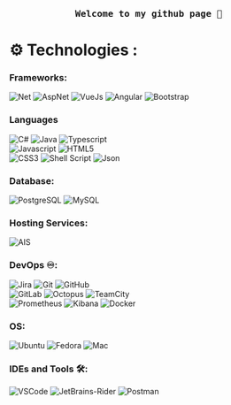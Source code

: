 <h3 align="center"><pre>Welcome to my github page 🖖</pre></h3>

# :gear: Technologies :

### Frameworks:
![Net](https://img.shields.io/badge/Net-ac99ea?style=for-the-badge&logo=dotnet&logoColor=white)
![AspNet](https://img.shields.io/badge/AspNet-ac30ea?style=for-the-badge&logo=dotnet&logoColor=white)
![VueJs](https://img.shields.io/badge/-Vue.js-3ca877?style=for-the-badge&logo=vue.js&logoColor=white)
![Angular](https://img.shields.io/badge/Angular-C21F1A?style=for-the-badge&logo=angular&logoColor=white)
![Bootstrap](https://img.shields.io/badge/-Bootstrap-563D7C?style=for-the-badge&logo=bootstrap&logoColor=white)

### Languages
![C#](https://img.shields.io/badge/-CSharp-1572B6?style=for-the-badge&logo=c&logoColor=white)
![Java](https://img.shields.io/badge/Java-ED8B00?style=for-the-badge&logo=openjdk&logoColor=white)
![Typescript](https://img.shields.io/badge/-Typescript-336791?style=for-the-badge&logo=typescript&logoColor=white)<br>
![Javascript](https://img.shields.io/badge/JavaScript-F7DF1E.svg?style=for-the-badge&logo=javascript&logoColor=white)
![HTML5](https://img.shields.io/badge/-HTML5-E34F26?style=for-the-badge&logo=html5&logoColor=white)<br>
![CSS3](https://img.shields.io/badge/-CSS3-1572B6?style=for-the-badge&logo=css3)
![Shell Script](https://img.shields.io/badge/Shell_Script-232F3E?style=for-the-badge&logo=gnu-bash&logoColor=white)
![Json](https://img.shields.io/badge/-Json-7f9d67?style=for-the-badge&logo=json)

### Database:
![PostgreSQL](https://img.shields.io/badge/PostgreSQL-336791?style=for-the-badge&logo=PostgreSQL&logoColor=white)
![MySQL](https://img.shields.io/badge/MySQL-005C84?style=for-the-badge&logo=mysql&logoColor=white)

### Hosting Services:
![AIS](https://img.shields.io/badge/AIS-232F3E?style=for-the-badge&logo=amazon-AIS&logoColor=white)

### DevOps ♾️:
![Jira](https://img.shields.io/badge/Jira-0052CC?style=for-the-badge&logo=jira&logoColor=white)
![Git](https://img.shields.io/badge/GIT-E44C30?style=for-the-badge&logo=git&logoColor=white)
![GitHub](https://img.shields.io/badge/GitHub-232F3E?style=for-the-badge&logo=GitHub&logoColor=white)<br>
![GitLab](https://img.shields.io/badge/gitlab-F24E1E?style=for-the-badge&logo=gitlab&logoColor=white)
![Octopus](https://img.shields.io/badge/octopus-336791?style=for-the-badge&logo=octopus-deploy&logoColor=white)
![TeamCity](https://img.shields.io/badge/teamcity-372bbf?style=for-the-badge&logo=teamcity&logoColor=white)<br>
![Prometheus](https://img.shields.io/badge/Prometheus-F24E1E?style=for-the-badge&logo=Prometheus&logoColor=white)
![Kibana](https://img.shields.io/badge/Kibana-f04e98?style=for-the-badge&logo=Kibana&logoColor=white)
![Docker](https://img.shields.io/badge/Docker-336791?style=for-the-badge&logo=Docker&logoColor=white)

### OS:
![Ubuntu](https://img.shields.io/badge/Ubuntu-E95420?style=for-the-badge&logo=ubuntu&logoColor=white)
![Fedora](https://img.shields.io/badge/Fedora-336791?style=for-the-badge&logo=fedora&logoColor=white)
![Mac](https://img.shields.io/badge/Mac-336791?style=for-the-badge&logo=apple&logoColor=white)<br>

### IDEs and Tools 🛠:
![VSCode](https://img.shields.io/badge/VS_Code-0078D4?style=for-the-badge&logo=vs_code&logoColor=white)
![JetBrains-Rider](https://img.shields.io/badge/rider-f5016f.svg?style=for-the-badge&logo=rider&logoColor=white)
![Postman](https://img.shields.io/badge/Postman-FF6C37?style=for-the-badge&logo=postman&logoColor=white)





